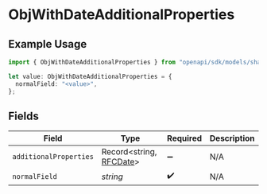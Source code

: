# ObjWithDateAdditionalProperties

## Example Usage

```typescript
import { ObjWithDateAdditionalProperties } from "openapi/sdk/models/shared";

let value: ObjWithDateAdditionalProperties = {
  normalField: "<value>",
};
```

## Fields

| Field                                                | Type                                                 | Required                                             | Description                                          |
| ---------------------------------------------------- | ---------------------------------------------------- | ---------------------------------------------------- | ---------------------------------------------------- |
| `additionalProperties`                               | Record<string, [RFCDate](../../../types/rfcdate.md)> | :heavy_minus_sign:                                   | N/A                                                  |
| `normalField`                                        | *string*                                             | :heavy_check_mark:                                   | N/A                                                  |